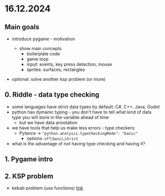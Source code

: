 # 16.12.2024

## Main goals

- introduce pygame - motivation
  - show main concepts 
    - boilerplate code
    - game loop
    - input: events, key press detection, mouse
    - sprites: surfaces, rectangles

- optional: solve another ksp problem (or more)

## 0. Riddle - data type checking

- some languages have strict data types by default: C#, C++, Java, Godot
- python has dymanic typing - you don't have to tell what kind of data type you will store in the variable ahead of time
  - but we have data annotation
- we have tools that help us make less errors - type checkers:
  - Pylance -> `"python.analysis.typeCheckingMode": "basic"`
    - options: `off`,`basic`,`strict`
- what is the advantage of not having type checking and having it?

## 1. Pygame intro

## 2. KSP problem

- kebab problem (use functions) [link](https://ksp.mff.cuni.cz/cviciste/?task=36-Z3-1:year=36)



